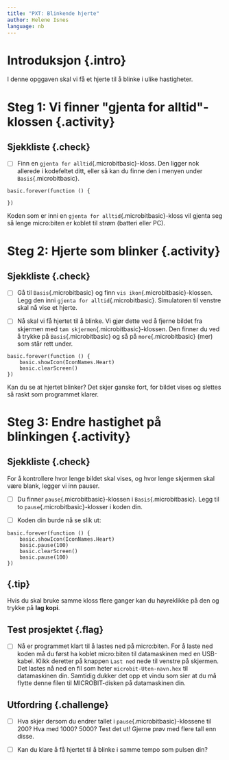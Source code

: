 ```yaml
---
title: "PXT: Blinkende hjerte"
author: Helene Isnes
language: nb
---
```



# Introduksjon {.intro}
I denne opggaven skal vi få et hjerte til å blinke i ulike hastigheter.


# Steg 1: Vi finner "gjenta for alltid"-klossen {.activity}

## Sjekkliste {.check}

- [ ] Finn en `gjenta for alltid`{.microbitbasic}-kloss. Den ligger nok allerede
i kodefeltet ditt, eller så kan du finne den i menyen under `Basis`{.microbitbasic}.

```microbit
basic.forever(function () {

})
```

Koden som er inni en `gjenta for alltid`{.microbitbasic}-kloss vil gjenta seg så
lenge micro:biten er koblet til strøm (batteri eller PC).


# Steg 2: Hjerte som blinker {.activity}

## Sjekkliste {.check}

- [ ] Gå til `Basis`{.microbitbasic} og finn `vis ikon`{.microbitbasic}-klossen.
  Legg den inni `gjenta for alltid`{.microbitbasic}. Simulatoren til venstre
  skal nå vise et hjerte.

- [ ] Nå skal vi få hjertet til å blinke. Vi gjør dette ved å fjerne bildet fra
  skjermen med `tøm skjermen`{.microbitbasic}-klossen. Den finner du ved å
  trykke på `Basis`{.microbitbasic} og så på `more`{.microbitbasic} (mer) som
  står rett under.

```microbit
basic.forever(function () {
    basic.showIcon(IconNames.Heart)
    basic.clearScreen()
})
```

Kan du se at hjertet blinker? Det skjer ganske fort, for bildet vises og slettes
så raskt som programmet klarer.

# Steg 3: Endre hastighet på blinkingen {.activity}

## Sjekkliste {.check}

For å kontrollere hvor lenge bildet skal vises, og hvor lenge skjermen skal være
blank, legger vi inn pauser.

- [ ] Du finner `pause`{.microbitbasic}-klossen i `Basis`{.microbitbasic}. Legg
  til to `pause`{.microbitbasic}-klosser i koden din.

- [ ] Koden din burde nå se slik ut:

```microbit
basic.forever(function () {
    basic.showIcon(IconNames.Heart)
    basic.pause(100)
    basic.clearScreen()
    basic.pause(100)
})
```

## {.tip}

Hvis du skal bruke samme kloss flere ganger kan du høyreklikke på den og trykke
på __lag kopi__.

## Test prosjektet {.flag}

- [ ] Nå er programmet klart til å lastes ned på micro:biten. For å laste ned
  koden må du først ha koblet micro:biten til datamaskinen med en USB-kabel.
  Klikk deretter på knappen `Last ned` nede til venstre på skjermen. Det lastes
  nå ned en fil som heter `microbit-Uten-navn.hex` til datamaskinen din.
  Samtidig dukker det opp et vindu som sier at du må flytte denne filen til
  MICROBIT-disken på datamaskinen din.


## Utfordring {.challenge}

- [ ] Hva skjer dersom du endrer tallet i `pause`{.microbitbasic}-klossene til
  200? Hva med 1000? 5000? Test det ut! Gjerne prøv med flere tall enn disse.

- [ ] Kan du klare å få hjertet til å blinke i samme tempo som pulsen din?
